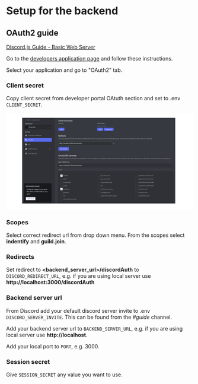 # Setup for the backend

## OAuth2 guide

[Discord.js Guide - Basic Web Server](https://discordjs.guide/oauth2/#setting-up-a-basic-web-server)

Go to the [developers application page](https://discord.com/developers/applications) and follow these instructions.

Select your application and go to "OAuth2" tab.

### Client secret

Copy client secret from developer portal OAtuth section and set to .env `CLIENT_SECRET`.

![Application button](./images/backend.png)

### Scopes

Select correct redirect url from drop down menu. From the scopes select **indentify** and **guild.join**.

### Redirects

Set redirect to **<backend_server_url>/discordAuth** to `DISCORD_REDIRECT_URL`, e.g. if you are using local server use **http://localhost:3000/discordAuth**

### Backend server url

From Discord add your default discord server invite to .env `DISCORD_SERVER_INVITE`. This can be found from the _#guide_ channel.

Add your backend server url to `BACKEND_SERVER_URL`, e.g. if you are using local server use **http://localhost**.

Add your local port to `PORT`, e.g. 3000.

### Session secret

Give `SESSION_SECRET` any value you want to use.


